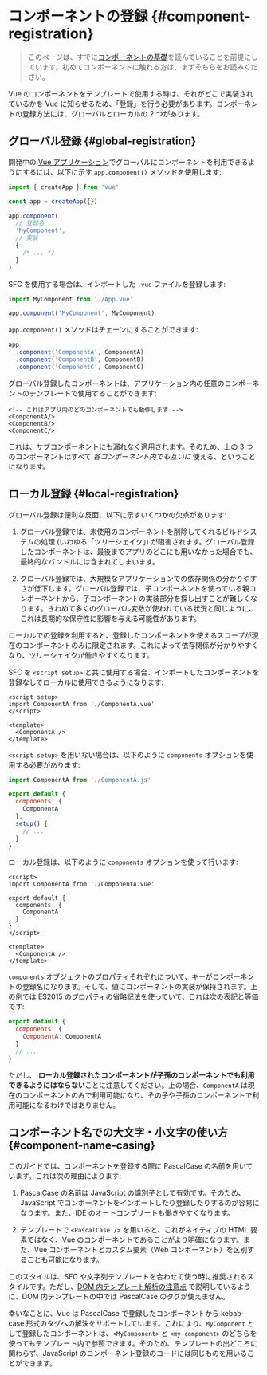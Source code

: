 # コンポーネントの登録 {#component-registration}

> このページは、すでに[コンポーネントの基礎](/guide/essentials/component-basics)を読んでいることを前提にしています。初めてコンポーネントに触れる方は、まずそちらをお読みください。

<VueSchoolLink href="https://vueschool.io/lessons/vue-3-global-vs-local-vue-components" title="コンポーネントの登録について学ぶ Vue.js の無料レッスン"/>

Vue のコンポーネントをテンプレートで使用する時は、それがどこで実装されているかを Vue に知らせるため、「登録」を行う必要があります。コンポーネントの登録方法には、グローバルとローカルの 2 つがあります。

## グローバル登録 {#global-registration}

開発中の [Vue アプリケーション](/guide/essentials/application)でグローバルにコンポーネントを利用できるようにするには、以下に示す `app.component()` メソッドを使用します:

```js
import { createApp } from 'vue'

const app = createApp({})

app.component(
  // 登録名
  'MyComponent',
  // 実装
  {
    /* ... */
  }
)
```

SFC を使用する場合は、インポートした `.vue` ファイルを登録します:

```js
import MyComponent from './App.vue'

app.component('MyComponent', MyComponent)
```

`app.component()` メソッドはチェーンにすることができます:

```js
app
  .component('ComponentA', ComponentA)
  .component('ComponentB', ComponentB)
  .component('ComponentC', ComponentC)
```

グローバル登録したコンポーネントは、アプリケーション内の任意のコンポーネントのテンプレートで使用することができます:

```vue-html
<!-- これはアプリ内のどのコンポーネントでも動作します -->
<ComponentA/>
<ComponentB/>
<ComponentC/>
```

これは、サブコンポーネントにも漏れなく適用されます。そのため、上の 3 つのコンポーネントはすべて _各コンポーネント内でも互いに_ 使える、ということになります。

## ローカル登録 {#local-registration}

グローバル登録は便利な反面、以下に示すいくつかの欠点があります:

1. グローバル登録では、未使用のコンポーネントを削除してくれるビルドシステムの処理 (いわゆる「ツリーシェイク」) が阻害されます。グローバル登録したコンポーネントは、最後までアプリのどこにも用いなかった場合でも、最終的なバンドルには含まれてしまいます。

2. グローバル登録では、大規模なアプリケーションでの依存関係の分かりやすさが低下します。グローバル登録では、子コンポーネントを使っている親コンポーネントから、子コンポーネントの実装部分を探し出すことが難しくなります。きわめて多くのグローバル変数が使われている状況と同じように、これは長期的な保守性に影響を与える可能性があります。

ローカルでの登録を利用すると、登録したコンポーネントを使えるスコープが現在のコンポーネントのみに限定されます。これによって依存関係が分かりやすくなり、ツリーシェイクが働きやすくなります。

<div class="composition-api">

SFC を `<script setup>` と共に使用する場合、インポートしたコンポーネントを登録なしでローカルに使用できるようになります:

```vue
<script setup>
import ComponentA from './ComponentA.vue'
</script>

<template>
  <ComponentA />
</template>
```

 `<script setup>` を用いない場合は、以下のように `components` オプションを使用する必要があります:

```js
import ComponentA from './ComponentA.js'

export default {
  components: {
    ComponentA
  },
  setup() {
    // ...
  }
}
```

</div>
<div class="options-api">

ローカル登録は、以下のように `components` オプションを使って行います:

```vue
<script>
import ComponentA from './ComponentA.vue'

export default {
  components: {
    ComponentA
  }
}
</script>

<template>
  <ComponentA />
</template>
```

</div>

`components` オブジェクトのプロパティそれぞれについて、キーがコンポーネントの登録名になります。そして、値にコンポーネントの実装が保持されます。上の例では ES2015 のプロパティの省略記法を使っていて、これは次の表記と等価です:

```js
export default {
  components: {
    ComponentA: ComponentA
  }
  // ...
}
```

ただし、 **ローカル登録されたコンポーネントが子孫のコンポーネントでも利用できるようにはならない**ことに注意してください。上の場合、`ComponentA` は現在のコンポーネントのみで利用可能になり、その子や子孫のコンポーネントで利用可能になるわけではありません。

## コンポーネント名での大文字・小文字の使い方 {#component-name-casing}

このガイドでは、コンポーネントを登録する際に PascalCase の名前を用いています。これは次の理由によります:

1. PascalCase の名前は JavaScript の識別子として有効です。そのため、JavaScript でコンポーネントをインポートしたり登録したりするのが容易になります。また、IDE のオートコンプリートも働きやすくなります。

2. テンプレートで `<PascalCase />` を用いると、これがネイティブの HTML 要素ではなく、Vue のコンポーネントであることがより明確になります。また、Vue コンポーネントとカスタム要素（Web コンポーネント）を区別することも可能になります。

このスタイルは、SFC や文字列テンプレートを合わせて使う時に推奨されるスタイルです。ただし、[DOM 内テンプレート解析の注意点](/guide/essentials/component-basics#in-dom-template-parsing-caveats) で説明しているように、DOM 内テンプレートの中では PascalCase のタグが使えません。

幸いなことに、Vue は PascalCase で登録したコンポーネントから kebab-case 形式のタグへの解決をサポートしています。これにより、`MyComponent` として登録したコンポーネントは、`<MyComponent>` と `<my-component>` のどちらを使ってもテンプレート内で参照できます。そのため、テンプレートの出どころに関わらず、JavaScript のコンポーネント登録のコードには同じものを用いることができます。

